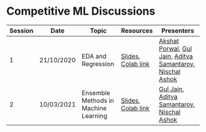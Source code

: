 # Competitive ML Discussions

| Session | Date | Topic| Resources | Presenters
|---------|------|------|-----------|-----------
|1 | 21/10/2020 | EDA and Regression | [Slides](https://docs.google.com/presentation/d/10xPRIU1gpav8W7Q6ChAsTS0aEW1fak95MNh-DeDh7Bo/edit?usp=sharing), [Colab link](https://colab.research.google.com/drive/1YWIwHdLmINd6ZzRwLAkFQQlsrsfDleqc?usp=sharing)| [Akshat Porwal](https://github.com/Akshat05-tech), [Gul Jain](https://github.com/guljain), [Aditya Samantaroy](https://github.com/AdityaSamantaroy), [Nischal Ashok](https://github.com/Nish-19)|
|2 | 10/03/2021 | Ensemble Methods in Machine Learning | [Slides](https://docs.google.com/presentation/d/1rsxk5gkQnEQkWub2-f--xeY-FNDYOTSV-Glds3MDFlE/edit?usp=sharing), [Colab link](https://colab.research.google.com/drive/1X1P283h_b7bp4IEcRxiMMeQD0YrwEUCD?usp=sharing) | [Gul Jain](https://github.com/guljain), [Aditya Samantaroy](https://github.com/AdityaSamantaroy), [Nischal Ashok](https://github.com/Nish-19)|
